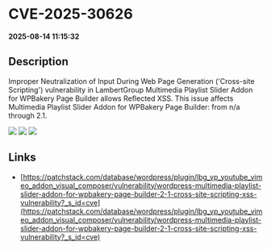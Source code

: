 # CVE-2025-30626

**2025-08-14 11:15:32**

## Description
Improper Neutralization of Input During Web Page Generation ('Cross-site Scripting') vulnerability in LambertGroup Multimedia Playlist Slider Addon for WPBakery Page Builder allows Reflected XSS. This issue affects Multimedia Playlist Slider Addon for WPBakery Page Builder: from n/a through 2.1.

![](https://img.shields.io/static/v1?label=Score&message=7.1&color=red)
![](https://img.shields.io/static/v1?label=Severity&message=HIGH&color=red)
![](https://img.shields.io/static/v1?label=CWE&message=XSS&color=green)

## Links
- [https://patchstack.com/database/wordpress/plugin/lbg_vp_youtube_vimeo_addon_visual_composer/vulnerability/wordpress-multimedia-playlist-slider-addon-for-wpbakery-page-builder-2-1-cross-site-scripting-xss-vulnerability?_s_id=cve](https://patchstack.com/database/wordpress/plugin/lbg_vp_youtube_vimeo_addon_visual_composer/vulnerability/wordpress-multimedia-playlist-slider-addon-for-wpbakery-page-builder-2-1-cross-site-scripting-xss-vulnerability?_s_id=cve)
